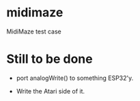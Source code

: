midimaze
========

MidiMaze test case

Still to be done
================

* port analogWrite() to something ESP32'y.

* Write the Atari side of it.
